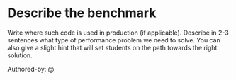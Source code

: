 # Describe the benchmark

Write where such code is used in production (if applicable).
Describe in 2-3 sentences what type of performance problem we need to solve. You can also give a slight hint that will set students on the path towards the right solution. 

Authored-by: @<your github handle>
